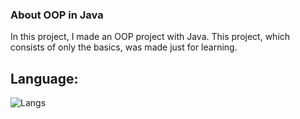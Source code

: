 ### About OOP in Java

In this project, I made an OOP project with Java. This project, which consists of only the basics, was made just for learning.

## Language:

![Langs](https://skillicons.dev/icons?i=java,")
